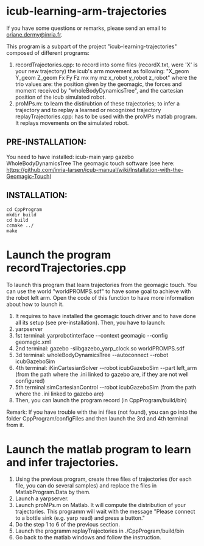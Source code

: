 # icub-learning-arm-trajectories

If you have some questions or remarks, please send an email to oriane.dermy@inria.fr.

This program is a subpart of the project "icub-learning-trajectories" composed of different programs:
1. recordTrajectories.cpp: to record into some files (recordX.txt, were 'X' is your new trajectory) the icub's arm movement as following:
"X_geom Y_geom Z_geom Fx Fy Fz mx my mz x_robot y_robot z_robot" where the trio values are: the position given by the geomagic, the forces and moment received by "wholeBodyDynamicsTree", and the cartesian position of the icub simulated robot.
2. proMPs.m: to learn the distirubtion of these trajectories; to infer a trajectory and to replay a learned or recognized trajectory
   replayTrajectories.cpp: has to be used with the proMPs matlab program. It replays movements on the simulated robot.


## PRE-INSTALLATION:
You need to have installed:
icub-main
yarp
gazebo
WholeBodyDynamicsTree
The geomagic touch software (see here: https://github.com/inria-larsen/icub-manual/wiki/Installation-with-the-Geomagic-Touch)

## INSTALLATION:
`cd CppProgram`   
`mkdir build`   
`cd build`   
`ccmake ../`   
`make`   

# Launch the program recordTrajectories.cpp

To launch this program that learn trajectories from the geomagic touch. You can use the world "worldPROMPS.sdf" to have some goal to achieve with the robot left arm. Open the code of this function to have more information about how to launch it.

1. It requires to have installed the geomagic touch driver and  to have done all its setup (see pre-installation). Then, you have to launch:
2. yarpserver
3. 1st terminal:
yarprobotinterface --context geomagic --config geomagic.xml
4. 2nd terminal:
gazebo -slibgazebo_yarp_clock.so worldPROMPS.sdf
5. 3d terminal: 
wholeBodyDynamicsTree --autoconnect --robot icubGazeboSim
6. 4th terminal:
iKinCartesianSolver --robot icubGazeboSim --part left_arm (from the path where the .ini linked to gazebo are, if they are not well configured)
7. 5th terminal:simCartesianControl --robot icubGazeboSim (from the path where the .ini linked to gazebo are) 
8. Then, you can launch the program record (in CppProgram/build/bin)

Remark: If you have trouble with the ini files (not found), you can go into the folder CppProgram/configFiles and then launch the 3rd and 4th terminal from it. 

# Launch the matlab program to learn and infer trajectories.

1. Using the previous program, create three files of trajectories (for each file, you can do several samples) and replace the files in MatlabProgram.Data by them.   
2. Launch a yarpserver.   
3. Launch proMPs.m on Matlab. It will compute the distribution of your trajectories. This programm will wait with the message "Please connect to a bottle sink (e.g. yarp read) and press a button."
4. Do the step 1 to 6 of the previous section.
7. Launch the programm replayTrajectories in ./CppProgram/build/bin
8. Go back to the matlab windows and follow the instruction.

